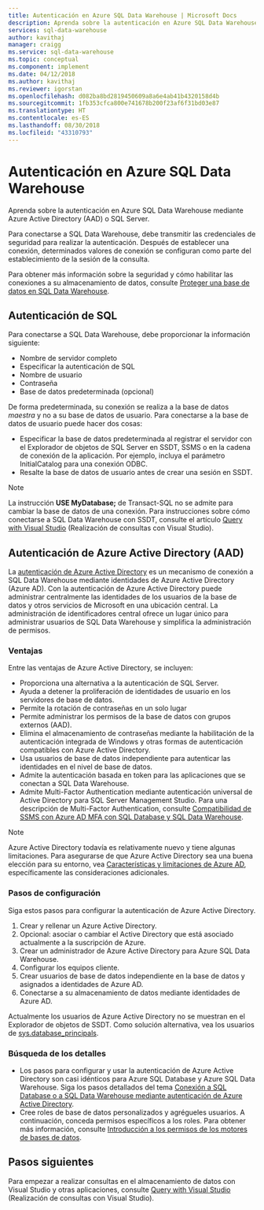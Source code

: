 ```yaml
---
title: Autenticación en Azure SQL Data Warehouse | Microsoft Docs
description: Aprenda sobre la autenticación en Azure SQL Data Warehouse mediante Azure Active Directory (AAD) o SQL Server.
services: sql-data-warehouse
author: kavithaj
manager: craigg
ms.service: sql-data-warehouse
ms.topic: conceptual
ms.component: implement
ms.date: 04/12/2018
ms.author: kavithaj
ms.reviewer: igorstan
ms.openlocfilehash: d082ba8bd2819450609a8a6e4ab41b4320158d4b
ms.sourcegitcommit: 1fb353cfca800e741678b200f23af6f31bd03e87
ms.translationtype: HT
ms.contentlocale: es-ES
ms.lasthandoff: 08/30/2018
ms.locfileid: "43310793"
---
```

# <a name="authenticate-to-azure-sql-data-warehouse"></a>Autenticación en Azure SQL Data Warehouse
Aprenda sobre la autenticación en Azure SQL Data Warehouse mediante Azure Active Directory (AAD) o SQL Server.

Para conectarse a SQL Data Warehouse, debe transmitir las credenciales de seguridad para realizar la autenticación. Después de establecer una conexión, determinados valores de conexión se configuran como parte del establecimiento de la sesión de la consulta.  

Para obtener más información sobre la seguridad y cómo habilitar las conexiones a su almacenamiento de datos, consulte [Proteger una base de datos en SQL Data Warehouse][Secure a database in SQL Data Warehouse].

## <a name="sql-authentication"></a>Autenticación de SQL
Para conectarse a SQL Data Warehouse, debe proporcionar la información siguiente:

* Nombre de servidor completo
* Especificar la autenticación de SQL
* Nombre de usuario
* Contraseña
* Base de datos predeterminada (opcional)

De forma predeterminada, su conexión se realiza a la base de datos *maestra* y no a su base de datos de usuario. Para conectarse a la base de datos de usuario puede hacer dos cosas:

* Especificar la base de datos predeterminada al registrar el servidor con el Explorador de objetos de SQL Server en SSDT, SSMS o en la cadena de conexión de la aplicación. Por ejemplo, incluya el parámetro InitialCatalog para una conexión ODBC.
* Resalte la base de datos de usuario antes de crear una sesión en SSDT.

> [!NOTE]
> La instrucción **USE MyDatabase;** de Transact-SQL no se admite para cambiar la base de datos de una conexión. Para instrucciones sobre cómo conectarse a SQL Data Warehouse con SSDT, consulte el artículo [Query with Visual Studio][Query with Visual Studio] (Realización de consultas con Visual Studio).
> 
> 

## <a name="azure-active-directory-aad-authentication"></a>Autenticación de Azure Active Directory (AAD)
La [autenticación de Azure Active Directory][What is Azure Active Directory] es un mecanismo de conexión a SQL Data Warehouse mediante identidades de Azure Active Directory (Azure AD). Con la autenticación de Azure Active Directory puede administrar centralmente las identidades de los usuarios de la base de datos y otros servicios de Microsoft en una ubicación central. La administración de identificadores central ofrece un lugar único para administrar usuarios de SQL Data Warehouse y simplifica la administración de permisos. 

### <a name="benefits"></a>Ventajas
Entre las ventajas de Azure Active Directory, se incluyen:

* Proporciona una alternativa a la autenticación de SQL Server.
* Ayuda a detener la proliferación de identidades de usuario en los servidores de base de datos.
* Permite la rotación de contraseñas en un solo lugar
* Permite administrar los permisos de la base de datos con grupos externos (AAD).
* Elimina el almacenamiento de contraseñas mediante la habilitación de la autenticación integrada de Windows y otras formas de autenticación compatibles con Azure Active Directory.
* Usa usuarios de base de datos independiente para autenticar las identidades en el nivel de base de datos.
* Admite la autenticación basada en token para las aplicaciones que se conectan a SQL Data Warehouse.
* Admite Multi-Factor Authentication mediante autenticación universal de Active Directory para SQL Server Management Studio. Para una descripción de Multi-Factor Authentication, consulte [Compatibilidad de SSMS con Azure AD MFA con SQL Database y SQL Data Warehouse](../sql-database/sql-database-ssms-mfa-authentication.md).

> [!NOTE]
> Azure Active Directory todavía es relativamente nuevo y tiene algunas limitaciones. Para asegurarse de que Azure Active Directory sea una buena elección para su entorno, vea [Características y limitaciones de Azure AD][Azure AD features and limitations], específicamente las consideraciones adicionales.
> 
> 

### <a name="configuration-steps"></a>Pasos de configuración
Siga estos pasos para configurar la autenticación de Azure Active Directory.

1. Crear y rellenar un Azure Active Directory.
2. Opcional: asociar o cambiar el Active Directory que está asociado actualmente a la suscripción de Azure.
3. Crear un administrador de Azure Active Directory para Azure SQL Data Warehouse.
4. Configurar los equipos cliente.
5. Crear usuarios de base de datos independiente  en la base de datos y asignados a identidades de Azure AD.
6. Conectarse a su almacenamiento de datos mediante identidades de Azure AD.

Actualmente los usuarios de Azure Active Directory no se muestran en el Explorador de objetos de SSDT. Como solución alternativa, vea los usuarios de [sys.database_principals](https://msdn.microsoft.com/library/ms187328.aspx).

### <a name="find-the-details"></a>Búsqueda de los detalles
* Los pasos para configurar y usar la autenticación de Azure Active Directory son casi idénticos para Azure SQL Database y Azure SQL Data Warehouse. Siga los pasos detallados del tema [Conexión a SQL Database o a SQL Data Warehouse mediante autenticación de Azure Active Directory](../sql-database/sql-database-aad-authentication.md).
* Cree roles de base de datos personalizados y agrégueles usuarios. A continuación, conceda permisos específicos a los roles. Para obtener más información, consulte [Introducción a los permisos de los motores de bases de datos](https://msdn.microsoft.com/library/mt667986.aspx).

## <a name="next-steps"></a>Pasos siguientes
Para empezar a realizar consultas en el almacenamiento de datos con Visual Studio y otras aplicaciones, consulte [Query with Visual Studio][Query with Visual Studio] (Realización de consultas con Visual Studio).

<!-- Article references -->
[Secure a database in SQL Data Warehouse]: ./sql-data-warehouse-overview-manage-security.md
[Query with Visual Studio]: ./sql-data-warehouse-query-visual-studio.md
[What is Azure Active Directory]:../active-directory/fundamentals/active-directory-whatis.md
[Azure AD features and limitations]: ../sql-database/sql-database-aad-authentication.md#azure-ad-features-and-limitations
